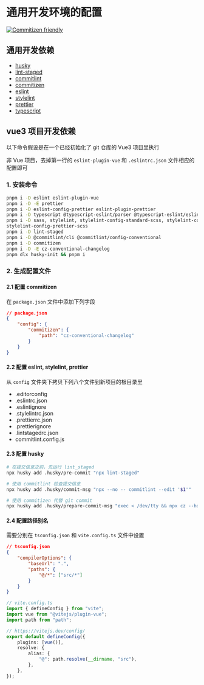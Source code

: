 # 通用开发环境的配置

[![Commitizen friendly](https://img.shields.io/badge/commitizen-friendly-brightgreen.svg)](http://commitizen.github.io/cz-cli/)

## 通用开发依赖

-   [husky](./husky.md)
-   [lint-staged](./lint_staged.md)
-   [commitlint](./commitlint.md)
-   [commitizen](./commitizen.md)
-   [eslint](./eslint.md)
-   [stylelint](./stylelint.md)
-   [prettier](./prettier.md)
-   [typescript](./typescript.md)

## vue3 项目开发依赖

以下命令假设是在一个已经初始化了 git 仓库的 Vue3 项目里执行

非 Vue 项目，去掉第一行的 `eslint-plugin-vue` 和 `.eslintrc.json` 文件相应的配置即可

### 1. 安装命令

```bash {.line-numbers}
pnpm i -D eslint eslint-plugin-vue
pnpm i -D -E prettier
pnpm i -D eslint-config-prettier eslint-plugin-prettier
pnpm i -D typescript @typescript-eslint/parser @typescript-eslint/eslint-plugin
pnpm i -D sass, stylelint, stylelint-config-standard-scss, stylelint-config-recommended-vue-scss,
stylelint-config-prettier-scss
pnpm i -D lint-staged
pnpm i -D @commitlint/cli @commitlint/config-conventional
pnpm i -D commitizen
pnpm i -D -E cz-conventional-changelog
pnpm dlx husky-init && pnpm i
```

### 2. 生成配置文件

#### 2.1 配置 commitizen

在 `package.json` 文件中添加下列字段

```json
// package.json
{
    "config": {
        "commitizen": {
            "path": "cz-conventional-changelog"
        }
    }
}
```

#### 2.2 配置 eslint, stylelint, prettier

从 `config` 文件夹下拷贝下列八个文件到新项目的根目录里

-   .editorconfig
-   .eslintrc.json
-   .eslintignore
-   .stylelintrc.json
-   .prettierrc.json
-   .prettierignore
-   .lintstagedrc.json
-   commitlint.config.js

#### 2.3 配置 husky

```bash
# 在提交信息之前，先运行 lint_staged
npx husky add .husky/pre-commit "npx lint-staged"

# 使用 commitlint 检查提交信息
npx husky add .husky/commit-msg "npx --no -- commitlint --edit '$1'"

# 使用 commitizen 代替 git commit
npx husky add .husky/prepare-commit-msg "exec < /dev/tty && npx cz --hook || true"
```

#### 2.4 配置路径别名

需要分别在 `tsconfig.json` 和 `vite.config.ts` 文件中设置

```json
// tsconfig.json
{
    "compilerOptions": {
        "baseUrl": ".",
        "paths": {
            "@/*": ["src/*"]
        }
    }
}
```

```ts
// vite.config.ts
import { defineConfig } from "vite";
import vue from "@vitejs/plugin-vue";
import path from "path";

// https://vitejs.dev/config/
export default defineConfig({
    plugins: [vue()],
    resolve: {
        alias: {
            "@": path.resolve(__dirname, "src"),
        },
    },
});
```
